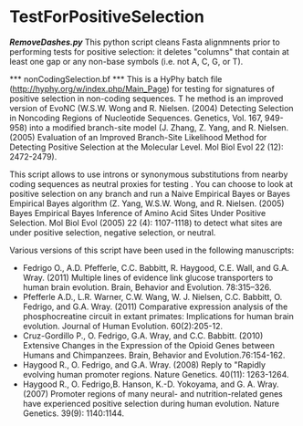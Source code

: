 TestForPositiveSelection
========================
***RemoveDashes.py***
This python script cleans Fasta alignmnents prior to performing tests for positive selection: it deletes "columns" that contain at least one gap or any non-base symbols (i.e. not A, C, G, or T).


*** nonCodingSelection.bf ***
This is a HyPhy batch file (http://hyphy.org/w/index.php/Main_Page) 
for testing for signatures of positive selection in non-coding sequences. T
he method is an improved version of EvoNC (W.S.W. Wong and R. Nielsen. (2004) 
Detecting Selection in Noncoding Regions of Nucleotide Sequences. Genetics, Vol. 167, 949-958)
into a modified branch-site model (J. Zhang, Z. Yang, and R. Nielsen.
(2005) Evaluation of an Improved Branch-Site Likelihood Method for
Detecting Positive Selection at the Molecular Level. Mol Biol Evol 22
(12): 2472-2479).

This script allows to use introns or synonymous substitutions from
nearby coding sequences as neutral proxies for testing . You can choose to look at
positive selection on any branch and run a Naive Empirical Bayes or
Bayes Empirical Bayes algorithm (Z. Yang, W.S.W. Wong, and R. Nielsen.
(2005) Bayes Empirical Bayes Inference of Amino Acid Sites Under
Positive Selection. Mol Biol Evol (2005) 22 (4): 1107-1118) to detect
what sites are under positive selection, negative selection, or neutral.

Various versions of this script have been used in the following manuscripts:

<ul>
<li>Fedrigo O., A.D. Pfefferle, C.C. Babbitt, R. Haygood, C.E. Wall, and G.A. Wray. (2011) Multiple lines of evidence link glucose transporters to human brain evolution. Brain, Behavior and Evolution. 78:315–326.</li>
<li>Pfefferle A.D., L.R. Warner, C.W. Wang, W. J. Nielsen, C.C. Babbitt, O. Fedrigo, and G.A. Wray. (2011) Comparative expression analysis of the phosphocreatine circuit in extant primates: Implications for human brain evolution. Journal of Human Evolution. 60(2):205-12.</li>
<li>Cruz-Gordillo P., O. Fedrigo, G.A. Wray, and C.C. Babbitt. (2010) Extensive Changes in the Expression of the Opioid Genes between Humans and Chimpanzees. Brain, Behavior and Evolution.76:154-162.</li>
<li>Haygood R., O. Fedrigo, and G.A. Wray. (2008) Reply to "Rapidly evolving human promoter regions. Nature Genetics. 40(11): 1263-1264.</li>
<li>Haygood R., O. Fedrigo,B. Hanson, K.-D. Yokoyama, and G. A. Wray.(2007) Promoter regions of many neural- and nutrition-related genes have experienced positive selection during human evolution. Nature Genetics. 39(9): 1140:1144.</li>
</ul>
